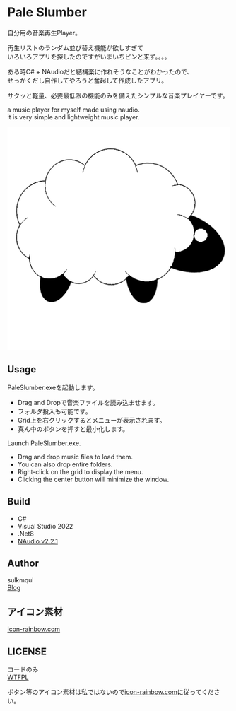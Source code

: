 # Pale Slumber
自分用の音楽再生Player。

再生リストのランダム並び替え機能が欲しすぎて  
いろいろアプリを探したのですがいまいちピンと来ず。。。。  


ある時C# + NAudioだと結構楽に作れそうなことがわかったので、  
せっかくだし自作してやろうと奮起して作成したアプリ。

サクッと軽量、必要最低限の機能のみを備えたシンプルな音楽プレイヤーです。


a music player for myself made using naudio.  
it is very simple and lightweight music player.

![PaleSlumberIcon](image/ImageTrans.png)

## Usage
PaleSlumber.exeを起動します。  
* Drag and Dropで音楽ファイルを読み込ませます。
* フォルダ投入も可能です。 
* Grid上を右クリックするとメニューが表示されます。
* 真ん中のボタンを押すと最小化します。
  

Launch PaleSlumber.exe.
* Drag and drop music files to load them.
* You can also drop entire folders.
* Right-click on the grid to display the menu.
* Clicking the center button will minimize the window.

## Build
* C#
* Visual Studio 2022
* .Net8
* [NAudio v2.2.1](https://github.com/naudio/NAudio)



## Author 
sulkmqul  
[Blog](http://blog.livedoor.jp/serialpath/)


## アイコン素材
[icon-rainbow.com](https://icon-rainbow.com/)


## LICENSE
コードのみ  
[WTFPL](http://www.wtfpl.net/)   


ボタン等のアイコン素材は私ではないので[icon-rainbow.com](https://icon-rainbow.com/)に従ってください。
